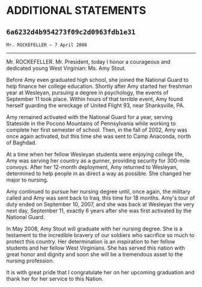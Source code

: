 # ADDITIONAL STATEMENTS
## `6a6232d4b954273f09c2d0963fdb1e31`
`Mr. ROCKEFELLER — 7 April 2008`

---

 Mr. ROCKEFELLER. Mr. President, today I honor a courageous and 
dedicated young West Virginian: Ms. Amy Stout.

Before Amy even graduated high school, she joined the National Guard 
to help finance her college education. Shortly after Amy started her 
freshman year at Wesleyan, pursuing a degree in psychology, the events 
of September 11 took place. Within hours of that terrible event, Amy 
found herself guarding the wreckage of United Flight 93, near 
Shanksville, PA.

Amy remained activated with the National Guard for a year, serving 
Stateside in the Pocono Mountains of Pennsylvania while working to 
complete her first semester of school. Then, in the fall of 2002, Amy 
was once again activated, but this time she was sent to Camp Anaconda, 
north of Baghdad.

At a time when her fellow Wesleyan students were enjoying college 
life, Amy was serving her country as a gunner, providing security for 
300-mile convoys. After her 12-month deployment, Amy returned to 
Wesleyan, determined to help people in as direct a way as possible. She 
changed her major to nursing.

Amy continued to pursue her nursing degree until, once again, the 
military called and Amy was sent back to Iraq, this time for 18 months. 
Amy's tour of duty ended on September 10, 2007, and she was back at 
Wesleyan the very next day, September 11, exactly 6 years after she was 
first activated by the National Guard.

In May 2008, Amy Stout will graduate with her nursing degree. She is 
a testament to the incredible bravery of our soldiers who sacrifice so 
much to protect this country. Her determination is an inspiration to 
her fellow students and her fellow West Virginians. She has served this 
nation with great honor and dignity and soon she will be a tremendous 
asset to the nursing profession.

It is with great pride that I congratulate her on her upcoming 
graduation and thank her for her service to this Nation.
